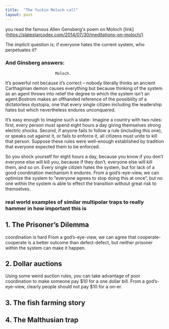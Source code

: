 ```yaml
---
title:  "The fuckin Moloch call"
layout: post
---
```


you read the famous Allen Gensberg's poem on Moloch [link] {https://slatestarcodex.com/2014/07/30/meditations-on-moloch/}
 
 The implicit question is; if everyone hates the current system, who perpetuates it?
 ### And Ginsberg answers: 
                          Moloch.
 
 
 It’s powerful not because it’s correct – nobody literally thinks an ancient Carthaginian demon causes everything but because
 thinking of the system as an agent throws into relief the degree to which the system isn’t an agent.Bostrom makes an offhanded 
 reference of the possibility of a dictatorless dystopia, one that every single citizen including the leadership hates but which 
 nevertheless endures unconquered. 
 
 
 
 It’s easy enough to imagine such a state- Imagine a country with two rules: first, every person must spend eight hours a day giving 
 themselves strong electric shocks. Second, if anyone fails to follow a rule (including this one), or speaks out against it,
 or fails to enforce it, all citizens must unite to kill that person. Suppose these rules were well-enough established by tradition
 that everyone expected them to be enforced.

So you shock yourself for eight hours a day, because you know if you don’t everyone else will kill you, because if they don’t, everyone
else will kill them, and so on. Every single citizen hates the system, but for lack of a good coordination mechanism it endures. 
From a god’s-eye-view, we can optimize the system to “everyone agrees to stop doing this at once”, but no one within the system is able 
to effect the transition without great risk to themselves.

### real world examples of similar multipolar traps to really hammer in how important this is


## 1. The Prisoner’s Dilemma
coordination is hard From a god’s-eye-view, we can agree that cooperate-cooperate is a better outcome than defect-defect, but neither prisoner within the system can make it happen.

 ## 2. Dollar auctions 
 Using some weird auction rules, you can take advantage of poor coordination to make someone pay $10 for a one dollar bill. From a god’s-eye-view, clearly people should not pay $10 for a on-er.
 
## 3. The fish farming story

## 4. The Malthusian trap
